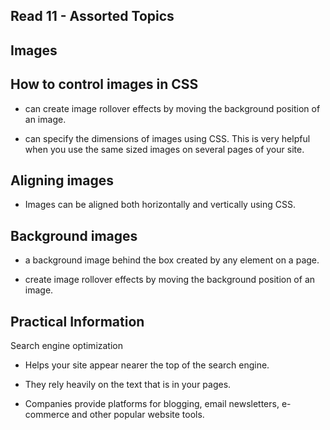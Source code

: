 ## Read 11 - Assorted Topics ##

## Images ##

## How to control images in CSS

-	can create image rollover effects by moving the background position of an image.

-	can specify the dimensions of images using CSS. This is very helpful when you use the same sized images on several pages of your site. 
## Aligning images 

-	Images can be aligned both horizontally and vertically using CSS.

 ## Background images

-	a background image behind the box created by any element on a page. 

-	create image rollover effects by moving the background position of an image. 

## Practical Information

Search engine optimization 

-	Helps your site appear nearer the top of the search engine.

-	They rely heavily on the text that is in your pages.

-	Companies provide platforms for blogging, email newsletters, e-commerce and other popular website tools. 
 
